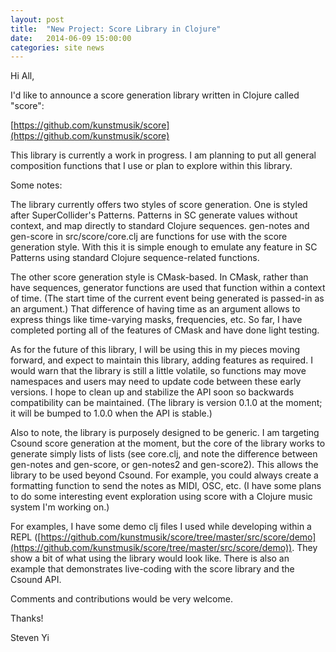 ```yaml
---
layout: post
title:  "New Project: Score Library in Clojure"
date:   2014-06-09 15:00:00
categories: site news 
---
```


Hi All,

I'd like to announce a score generation library written in Clojure
called "score":

[https://github.com/kunstmusik/score](https://github.com/kunstmusik/score)

This library is currently a work in progress. I am planning to put all
general composition functions that I use or plan to explore within
this library.

Some notes:

The library currently offers two styles of score generation.  One is
styled after SuperCollider's Patterns. Patterns in SC generate values
without context, and map directly to standard Clojure sequences.
gen-notes and gen-score in src/score/core.clj are functions for use
with the score generation style. With this it is simple enough to
emulate any feature in SC Patterns using standard Clojure
sequence-related functions.

The other score generation style is CMask-based.  In CMask, rather
than have sequences, generator functions are used that function within
a context of time.  (The start time of the current event being
generated is passed-in as an argument.) That difference of having time
as an argument allows to express things like time-varying masks,
frequencies, etc.  So far, I have completed porting all of the
features of CMask and have done light testing.

As for the future of this library, I will be using this in my pieces
moving forward, and expect to maintain this library, adding features
as required. I would warn that the library is still a little volatile,
so functions may move namespaces and users may need to update code
between these early versions. I hope to clean up and stabilize the API
soon so backwards compatibility can be maintained.  (The library is
version 0.1.0 at the moment; it will be bumped to 1.0.0 when the API
is stable.)

Also to note, the library is purposely designed to be generic.  I am
targeting Csound score generation at the moment, but the core of the
library works to generate simply lists of lists (see core.clj, and
note the difference between gen-notes and gen-score, or gen-notes2 and
gen-score2).  This allows the library to be used beyond Csound. For
example, you could always create a formatting function to send the
notes as MIDI, OSC, etc.  (I have some plans to do some interesting
event exploration using score with a Clojure music system I'm working
on.)

For examples, I have some demo clj files I used while developing
within a REPL ([https://github.com/kunstmusik/score/tree/master/src/score/demo](https://github.com/kunstmusik/score/tree/master/src/score/demo)).
They show a bit of what using the library would look like. There is also 
an example that demonstrates live-coding with the score library and
the Csound API.

Comments and contributions would be very welcome.

Thanks!

Steven Yi
